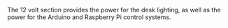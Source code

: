 The 12 volt section provides the power for the desk lighting, as
well as the power for the Arduino and Raspberry Pi control systems.
